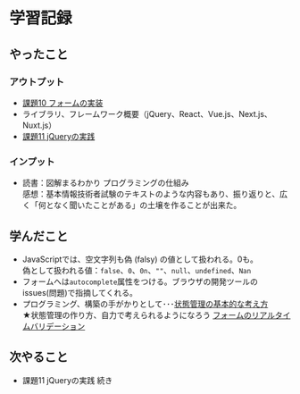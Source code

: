 # 学習記録

## やったこと

### アウトプット
- [課題10 フォームの実装](../practice/javascript/form/)
- ライブラリ、フレームワーク概要（jQuery、React、Vue.js、Next.js、Nuxt.js）
- [課題11 jQueryの実践](../practice/javascript/jquery/)

### インプット
- 読書：図解まるわかり プログラミングの仕組み  
感想：基本情報技術者試験のテキストのような内容もあり、振り返りと、広く「何となく聞いたことがある」の土壌を作ることが出来た。

## 学んだこと
- JavaScriptでは、空文字列も偽 (falsy) の値として扱われる。0も。  
  偽として扱われる値：`false`、`0`、`0n`、`""`、`null`、`undefined`、`Nan`
- フォームへは`autocomplete`属性をつける。ブラウザの開発ツールのissues(問題)で指摘してくれる。
- プログラミング、構築の手がかりとして･･･[状態管理の基本的な考え方](../note/javascript/point-state-programing.md)  
★状態管理の作り方、自力で考えられるようになろう [フォームのリアルタイムバリデーション](../practice/javascript/form/js/index_anser.js)

## 次やること
- 課題11 jQueryの実践 続き